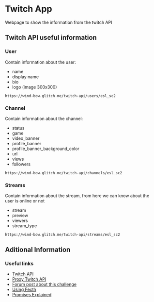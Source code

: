 # Twitch App
Webpage to show the information from the twitch API

## Twitch API useful information
### User
Contain information about the user:
- name
- display name
- bio
- logo (image 300x300)
```
https://wind-bow.glitch.me/twitch-api/users/esl_sc2
```
### Channel
Contain information about the channel:
- status
- game
- video_banner
- profile_banner
- profile_banner_background_color
- url
- views
- followers
```
https://wind-bow.glitch.me/twitch-api/channels/esl_sc2
```
### Streams
Contain information about the stream, from here we can know about the user is online or not
- stream
- preview
- viewers
- stream_type
```
https://wind-bow.glitch.me/twitch-api/streams/esl_sc2
```

## Aditional Information
### Useful links
- [Twitch API](https://gulpjs.com/)
- [Proxy Twitch API](https://wind-bow.glitch.me/)
- [Forum post about this challenge](http://sass-lang.com/)
- [Using Fecth](https://developer.mozilla.org/en-US/docs/Web/API/Fetch_API/Using_Fetch)
- [Promises Explained](https://pouchdb.com/2015/05/18/we-have-a-problem-with-promises.html)
